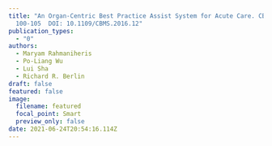 ```yaml
---
title: "An Organ-Centric Best Practice Assist System for Acute Care. CBMS 2016:
  100-105  DOI: 10.1109/CBMS.2016.12"
publication_types:
  - "0"
authors:
  - Maryam Rahmaniheris
  - Po-Liang Wu
  - Lui Sha
  - Richard R. Berlin
draft: false
featured: false
image:
  filename: featured
  focal_point: Smart
  preview_only: false
date: 2021-06-24T20:54:16.114Z
---
```

